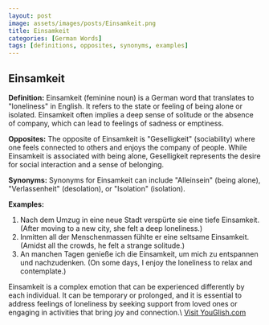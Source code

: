 ```yaml
---
layout: post
image: assets/images/posts/Einsamkeit.png
title: Einsamkeit
categories: [German Words]
tags: [definitions, opposites, synonyms, examples]
---
```


## Einsamkeit

**Definition:**
Einsamkeit (feminine noun) is a German word that translates to "loneliness" in English. It refers to the state or feeling of being alone or isolated. Einsamkeit often implies a deep sense of solitude or the absence of company, which can lead to feelings of sadness or emptiness.

**Opposites:**
The opposite of Einsamkeit is "Geselligkeit" (sociability) where one feels connected to others and enjoys the company of people. While Einsamkeit is associated with being alone, Geselligkeit represents the desire for social interaction and a sense of belonging.

**Synonyms:**
Synonyms for Einsamkeit can include "Alleinsein" (being alone), "Verlassenheit" (desolation), or "Isolation" (isolation).

**Examples:**
1. Nach dem Umzug in eine neue Stadt verspürte sie eine tiefe Einsamkeit. (After moving to a new city, she felt a deep loneliness.)
2. Inmitten all der Menschenmassen fühlte er eine seltsame Einsamkeit. (Amidst all the crowds, he felt a strange solitude.)
3. An manchen Tagen genieße ich die Einsamkeit, um mich zu entspannen und nachzudenken. (On some days, I enjoy the loneliness to relax and contemplate.)

Einsamkeit is a complex emotion that can be experienced differently by each individual. It can be temporary or prolonged, and it is essential to address feelings of loneliness by seeking support from loved ones or engaging in activities that bring joy and connection.\ <a id="yg-widget-0" class="youglish-widget" data-query="Einsamkeit" data-lang="german" data-components="8412" data-auto-start="0" data-bkg-color="theme_light" data-title="How%20to%20pronounce%20Einsamkeit%20in%20German"  rel="nofollow" href="https://youglish.com">Visit YouGlish.com</a><script async src="https://youglish.com/public/emb/widget.js" charset="utf-8"></script>